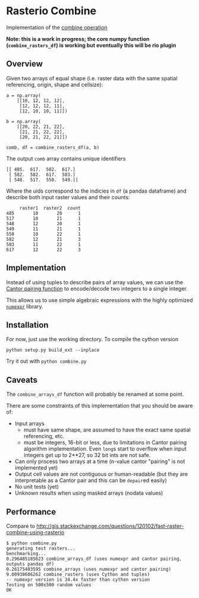 # Rasterio Combine

Implementation of the [combine operation](http://resources.arcgis.com/en/help/main/10.2/index.html#/Combine/009z0000007r000000/)

**Note: this is a work in progress; the core numpy function (`combine_rasters_df`) is working but eventually this will be rio plugin**

## Overview

Given two arrays of equal shape (i.e. raster data with the same spatial referencing, origin, shape and cellsize):

```
a = np.array(
    [[10, 12, 12, 12],
     [12, 12, 12, 11],
     [12, 10, 10, 11]])

b = np.array(
    [[20, 22, 21, 22],
     [21, 21, 22, 22],
     [20, 21, 22, 21]])

comb, df = combine_rasters_df(a, b)
```

The output `comb` array contains unique identifiers

```
[[ 485.  617.  582.  617.]
 [ 582.  582.  617.  583.]
 [ 548.  517.  550.  549.]]
```

Where the uids correspond to the indicies in `df` (a pandas dataframe)
and describe both input raster values and their counts:

```
     raster1  raster2  count
485       10       20      1
517       10       21      1
548       12       20      1
549       11       21      1
550       10       22      1
582       12       21      3
583       11       22      1
617       12       22      3
```
## Implementation

Instead of using tuples to describe pairs of array values, we can use the [Cantor pairing function](http://en.wikipedia.org/wiki/Pairing_function#Cantor_pairing_function) to encode/decode two integers to a single integer.

This allows us to use simple algebraic expressions with the highly optimized [`numexpr`](https://github.com/pydata/numexpr/wiki/Numexpr-Users-Guide) library.

## Installation

For now, just use the working directory. To compile the cython version
```
python setup.py build_ext --inplace
```

Try it out with `python combine.py`

## Caveats

The `combine_arrays_df` function will probably be renamed at some point.

There are some constraints of this implementation that you should be aware of:

* Input arrays
    * must have same shape, are assumed to have the exact same spatial referencing, etc.
    * must be integers, 16-bit or less, due to limitations in Cantor pairing algorithm implementation. Even `long`s start to overflow when input integers get up to 2**27, so 32 bit ints are not safe.
* Can only process two arrays at a time (n-value cantor "pairing" is not implemented yet)
* Output cell values are not contiguous or human-readable (but they are interpretable as a Cantor pair and this can be `depair`ed easily)
* No unit tests (yet)
* Unknown results when using masked arrays (nodata values)

## Performance

Compare to http://gis.stackexchange.com/questions/120102/fast-raster-combine-using-rasterio

```
$ python combine.py
generating test rasters...
benchmarking...
0.296485185623 combine_arrays_df (uses numexpr and cantor pairing, outputs pandas df)
0.26175403595 combine_arrays (uses numexpr and cantor pairing)
9.00938606262 combine_rasters (uses Cython and tuples)
-- numexpr version is 34.4x faster than cython version
Testing on 500x500 random values
OK
```
